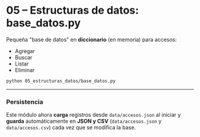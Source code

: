 # 05 – Estructuras de datos: base_datos.py

Pequeña "base de datos" en **diccionario** (en memoria) para accesos:
- Agregar
- Buscar
- Listar
- Eliminar

```bash
python 05_estructuras_datos/base_datos.py
```

---
### Persistencia
Este módulo ahora **carga** registros desde `data/accesos.json` al iniciar y **guarda** automáticamente en **JSON y CSV** (`data/accesos.json` y `data/accesos.csv`) cada vez que se modifica la base.
